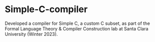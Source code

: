 # Simple-C-compiler
Developed a compiler for Simple C, a custom C subset, as part of the Formal Language Theory &amp; Compiler Construction lab at Santa Clara University (Winter 2023).
